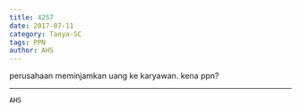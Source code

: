 ```yaml
---
title: 4257
date: 2017-07-11
category: Tanya-SC
tags: PPN
author: AHS
---
```


perusahaan meminjamkan uang ke karyawan. kena ppn?

---



`AHS`
